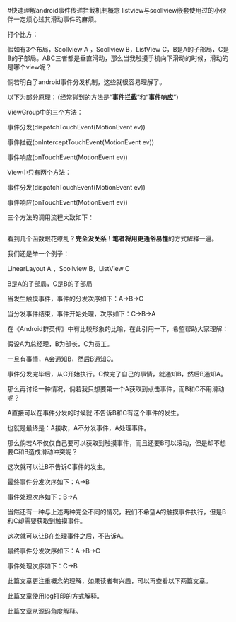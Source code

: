 #快速理解android事件传递拦截机制概念
listview与scollview嵌套使用过的小伙伴一定烦心过其滑动事件的麻烦。

打个比方：

假如有3个布局，Scollview A ，Scollview B，ListView C，B是A的子部局，C是B的子部局。ABC三者都是垂直滑动，那么当我触摸手机向下滑动的时候，滑动的是哪个view呢？

倘若明白了android事件分发机制，这些就很容易理解了。 

 

以下为部分原理：（经常碰到的方法是“**事件拦截**”和“**事件响应**”）

ViewGroup中的三个方法：

事件分发(dispatchTouchEvent(MotionEvent ev))

事件拦截(onInterceptTouchEvent(MotionEvent ev))

事件响应(onTouchEvent(MotionEvent ev)) 

View中只有两个方法：

事件分发(dispatchTouchEvent(MotionEvent ev)) 

事件响应(onTouchEvent(MotionEvent ev)) 

 

三个方法的调用流程大致如下：

<img src="https://img-blog.csdn.net/20150120094052786?watermark/2/text/aHR0cDovL2Jsb2cuY3Nkbi5uZXQvRWxpbmFWYW1waXJl/font/5a6L5L2T/fontsize/400/fill/I0JBQkFCMA==/dissolve/70/gravity/SouthEast" alt=""> 

 

看到几个函数眼花缭乱？**完全没关系！**笔者将用**更通俗易懂**的方式解释一遍。

我们还是举一个例子：

LinearLayout A ，Scollview B，ListView C 

B是A的子部局，C是B的子部局 

 

当发生触摸事件，事件的分发次序如下：A-&gt;B-&gt;C

当分发事件结束，事件开始处理，次序如下：C-&gt;B-&gt;A

 

在《Android群英传》中有比较形象的比喻，在此引用一下，希望帮助大家理解：

假设A为总经理，B为部长，C为员工。

一旦有事情，A会通知B，然后B通知C。

事件分发完毕后，从C开始执行。C做完了自己的事情，就通知B，然后B通知A。

 

那么再讨论一种情况，倘若我只想要第一个A获取到点击事件，而B和C不用滑动呢？

A直接可以在事件分发的时候就 不告诉B和C有这个事件的发生。

也就是最终是：A接收，A不分发事件，A处理事件。

 

那么倘若A不仅仅自己要可以获取到触摸事件，而且还要B可以滚动，但是却不想要C和B造成滑动冲突呢？

这次就可以让B不告诉C事件的发生。

最终事件分发次序如下：A-&gt;B

事件处理次序如下：B-&gt;A

 

当然还有一种与上述两种完全不同的情况，我们不希望A的触摸事件执行，但是B和C却需要获取到触摸事件。

这次就可以让B在处理事件之后，不告诉A。



最终事件分发次序如下：A-&gt;B-&gt;C

事件处理次序如下：C-&gt;B

 

此篇文章更注重概念的理解，如果读者有兴趣，可以再查看以下两篇文章。

 

此篇文章使用log打印的方式解释。

 

此篇文章从源码角度解释。 

 

 